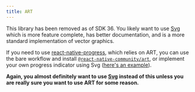 ```yaml
---
title: ART
---
```


This library has been removed as of SDK 36. You likely want to use [Svg](svg.md) which is more feature complete, has better documentation, and is a more standard implementation of vector graphics.

If you need to use [react-native-progress](https://github.com/oblador/react-native-progress), which relies on ART, you can use the bare workflow and install [`@react-native-community/art`](https://github.com/react-native-community/art), or implement your own progress indicator using Svg ([here's an example](https://github.com/bartgryszko/react-native-circular-progress)).

**Again, you almost definitely want to use [Svg](svg.md) instead of this unless you are really sure you want to use ART for some reason.**
